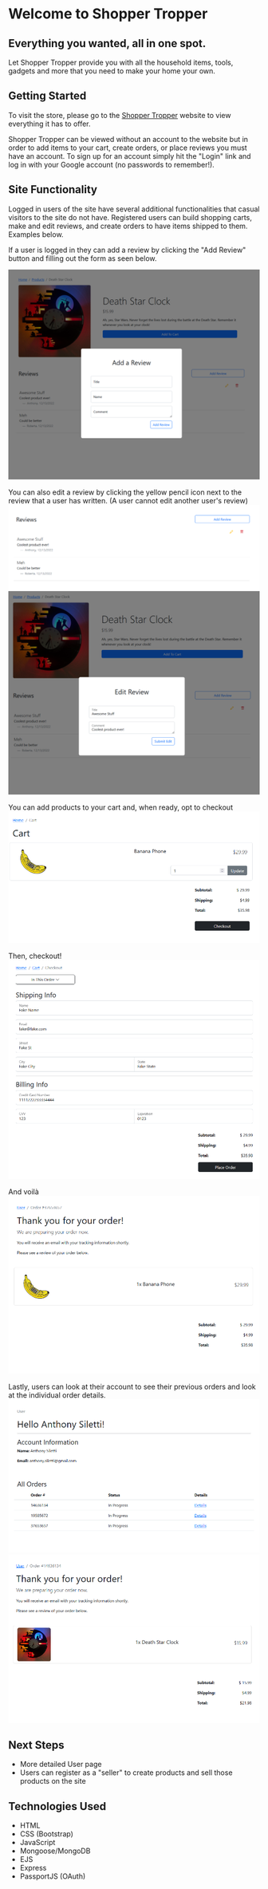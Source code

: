 # Welcome to Shopper Tropper

## Everything you wanted, all in one spot.

Let Shopper Tropper provide you with all the household items, tools, gadgets and more that you need to make your home your own.

## Getting Started

To visit the store, please go to the [Shopper Tropper](https://shoppertropper.cyclic.app/) website to view everything it has to offer.

Shopper Tropper can be viewed without an account to the website but in order to add items to your cart, create orders, or place reviews you must have an account. To sign up for an account simply hit the "Login" link and log in with your Google account (no passwords to remember!).

## Site Functionality

Logged in users of the site have several additional functionalities that casual visitors to the site do not have. Registered users can build shopping carts, make and edit reviews, and create orders to have items shipped to them. Examples below.

If a user is logged in they can add a review by clicking the "Add Review" button and filling out the form as seen below.

![Add Review](readme_images/add_review.png)

You can also edit a review by clicking the yellow pencil icon next to the review that a user has written. (A user cannot edit another user's review)
![Review Buttons](readme_images/edit_some.png)
![Edit Review](readme_images/edit_review.png)

You can add products to your cart and, when ready, opt to checkout
![Add Cart](readme_images/cart.png)

Then, checkout!
![Checkout](readme_images/checkout.png)

And voilà
![Order Placed](readme_images/order_done.png)

Lastly, users can look at their account to see their previous orders and look at the individual order details.
![User](readme_images/user.png)
![User Order Details](readme_images/user_order.png)

## Next Steps

- More detailed User page
- Users can register as a "seller" to create products and sell those products on the site

## Technologies Used

- HTML
- CSS (Bootstrap)
- JavaScript
- Mongoose/MongoDB
- EJS
- Express
- PassportJS (OAuth)
